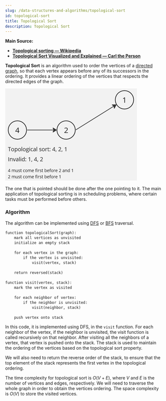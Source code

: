 ```yaml
---
slug: /data-structures-and-algorithms/topological-sort
id: topological-sort
title: Topological Sort
description: Topological Sort
---
```


**Main Source:**

- **[Topological sorting — Wikipedia](https://en.wikipedia.org/wiki/Topological_sorting)**
- **[Topological Sort Visualized and Explained — Carl the Person](https://youtu.be/7J3GadLzydI?si=KKS4GPSjS7SAd_om)**

**Topological Sort** is an algorithm used to order the vertices of a [directed graph](/data-structures-and-algorithms/graph#directed), so that each vertex appears before any of its successors in the ordering. It provides a linear ordering of the vertices that respects the directed edges of the graph.

![Topological sort](./topological-sort.png)

The one that is pointed should be done after the one pointing to it. The main application of topological sorting is in scheduling problems, where certain tasks must be performed before others.

### Algorithm

The algorithm can be implemented using [DFS](/data-structures-and-algorithms/traversal#depth-first-search-dfs) or [BFS](/data-structures-and-algorithms/traversal#breadth-first-search-bfs) traversal.

```
function topologicalSort(graph):
    mark all vertices as unvisited
    initialize an empty stack

    for each vertex in the graph:
        if the vertex is unvisited:
            visit(vertex, stack)

    return reversed(stack)

function visit(vertex, stack):
    mark the vertex as visited

    for each neighbor of vertex:
        if the neighbor is unvisited:
            visit(neighbor, stack)

    push vertex onto stack
```

In this code, it is implemented using DFS, in the `visit` function. For each neighbor of the vertex, if the neighbor is unvisited, the visit function is called recursively on that neighbor. After visiting all the neighbors of a vertex, that vertex is pushed onto the stack. The stack is used to maintain the ordering of the vertices based on the topological sort property.

We will also need to return the reverse order of the stack, to ensure that the top element of the stack represents the first vertex in the topological ordering.

The time complexity for topological sort is $O(V + E)$, where $V$ and $E$ is the number of vertices and edges, respectively. We will need to traverse the whole graph in order to obtain the vertices ordering. The space complexity is $O(V)$ to store the visited vertices.
